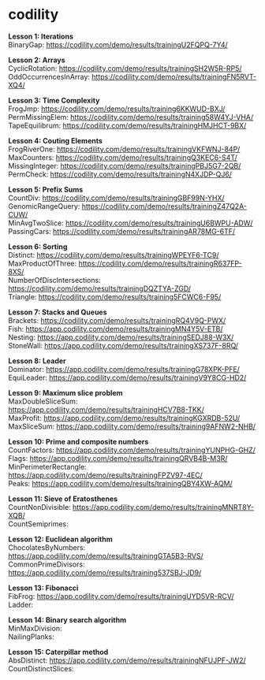 # codility

**Lesson 1: Iterations**
<br>BinaryGap: https://codility.com/demo/results/trainingU2FQPQ-7Y4/

**Lesson 2: Arrays**
<br>CyclicRotation: https://codility.com/demo/results/trainingSH2W5R-RP5/
<br>OddOccurrencesInArray: https://codility.com/demo/results/trainingFN5RVT-XQ4/

**Lesson 3: Time Complexity**
<br>FrogJmp: https://codility.com/demo/results/training6KKWUD-BXJ/
<br>PermMissingElem: https://codility.com/demo/results/training58W4YJ-VHA/
<br>TapeEquilibrum: https://codility.com/demo/results/trainingHMJHCT-9BX/

**Lesson 4: Couting Elements**
<br>FrogRiverOne: https://codility.com/demo/results/trainingVKFWNJ-84P/
<br>MaxCounters: https://codility.com/demo/results/trainingQ3KEC6-S4T/
<br>MissingInteger: https://codility.com/demo/results/trainingPBJ5G7-2QB/
<br>PermCheck: https://codility.com/demo/results/trainingN4XJDP-QJ6/

**Lesson 5: Prefix Sums**
<br>CountDiv: https://codility.com/demo/results/trainingGBF99N-YHX/
<br>GenomicRangeQuery: https://codility.com/demo/results/trainingZ47Q2A-CUW/
<br>MinAvgTwoSlice: https://codility.com/demo/results/trainingU6BWPU-ADW/
<br>PassingCars: https://codility.com/demo/results/trainingAR78MG-6TF/

**Lesson 6: Sorting**
<br>Distinct: https://codility.com/demo/results/trainingWPEYF6-TC9/
<br>MaxProductOfThree: https://codility.com/demo/results/trainingR637FP-8XS/
<br>NumberOfDiscIntersections: https://codility.com/demo/results/trainingDQZTYA-ZGD/
<br>Triangle: https://codility.com/demo/results/training5FCWC6-F95/

**Lesson 7: Stacks and Queues**
<br>Brackets: https://codility.com/demo/results/trainingRQ4V9Q-PWX/
<br>Fish: https://app.codility.com/demo/results/trainingMN4Y5V-ETB/
<br>Nesting: https://app.codility.com/demo/results/trainingSEDJ88-W3X/
<br>StoneWall: https://app.codility.com/demo/results/trainingXS737F-8RQ/

**Lesson 8: Leader**
<br>Dominator: https://app.codility.com/demo/results/trainingG78XPK-PFE/
<br>EquiLeader: https://app.codility.com/demo/results/trainingV9Y8CG-HD2/

**Lesson 9: Maximum slice problem**
<br>MaxDoubleSliceSum: https://app.codility.com/demo/results/trainingHCV7B8-TKK/
<br>MaxProfit: https://app.codility.com/demo/results/trainingKGXRDB-52U/
<br>MaxSliceSum: https://app.codility.com/demo/results/training9AFNW2-NHB/

**Lesson 10: Prime and composite numbers**
<br>CountFactors: https://app.codility.com/demo/results/trainingYUNPHG-GHZ/
<br>Flags: https://app.codility.com/demo/results/trainingQRVB4B-M3R/
<br>MinPerimeterRectangle: https://app.codility.com/demo/results/trainingFPZV97-4EC/
<br>Peaks: https://app.codility.com/demo/results/trainingQBY4XW-AQM/

**Lesson 11: Sieve of Eratosthenes**
<br>CountNonDivisible: https://app.codility.com/demo/results/trainingMNRT8Y-XQB/
<br>CountSemiprimes:

**Lesson 12: Euclidean algorithm**
<br>ChocolatesByNumbers: https://app.codility.com/demo/results/trainingGTA5B3-RVS/
<br>CommonPrimeDivisors: https://app.codility.com/demo/results/training537SBJ-JD9/

**Lesson 13: Fibonacci**
<br>FibFrog: https://app.codility.com/demo/results/trainingUYD5VR-RCV/
<br>Ladder:

**Lesson 14: Binary search algorithm**
<br>MinMaxDivision: 
<br>NailingPlanks: 

**Lesson 15: Caterpillar method**
<br>AbsDistinct: https://app.codility.com/demo/results/trainingNFUJPF-JW2/
<br>CountDistinctSlices:


